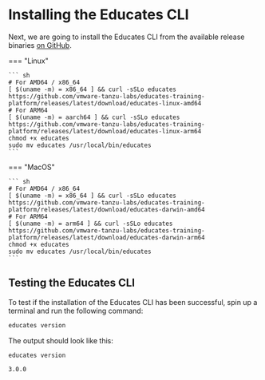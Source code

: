 # Installing the Educates CLI

Next, we are going to install the Educates CLI from the available release binaries
[on GitHub](https://github.com/vmware-tanzu-labs/educates-training-platform/releases).

=== "Linux"

    ``` sh
    # For AMD64 / x86_64
    [ $(uname -m) = x86_64 ] && curl -sSLo educates https://github.com/vmware-tanzu-labs/educates-training-platform/releases/latest/download/educates-linux-amd64
    # For ARM64
    [ $(uname -m) = aarch64 ] && curl -sSLo educates https://github.com/vmware-tanzu-labs/educates-training-platform/releases/latest/download/educates-linux-arm64
    chmod +x educates
    sudo mv educates /usr/local/bin/educates
    ```

=== "MacOS"

    ``` sh
    # For AMD64 / x86_64
    [ $(uname -m) = x86_64 ] && curl -sSLo educates https://github.com/vmware-tanzu-labs/educates-training-platform/releases/latest/download/educates-darwin-amd64
    # For ARM64
    [ $(uname -m) = arm64 ] && curl -sSLo educates https://github.com/vmware-tanzu-labs/educates-training-platform/releases/latest/download/educates-darwin-arm64
    chmod +x educates
    sudo mv educates /usr/local/bin/educates
    ```

## Testing the Educates CLI

To test if the installation of the Educates CLI has been successful, spin up a terminal and run the following command:

```sh title="Testing the Educates CLI"
educates version
```

The output should look like this:

```{ .text .no-copy title="Output" }
educates version

3.0.0
```
